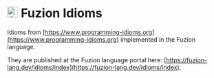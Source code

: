 # <img src="assets/logo.svg" alt="fuzion logo" width="25" /> Fuzion Idioms

Idioms from [https://www.programming-idioms.org](https://www.programming-idioms.org) implemented in the Fuzion language.

They are published at the Fuzion language portal here: [https://fuzion-lang.dev/idioms/index](https://fuzion-lang.dev/idioms/index).

